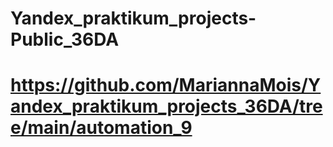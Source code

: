 # Yandex_praktikum_projects-Public_36DA

# https://github.com/MariannaMois/Yandex_praktikum_projects_36DA/tree/main/automation_9
